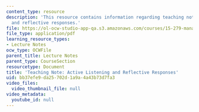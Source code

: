 ```yaml
---
content_type: resource
description: 'This resource contains information regarding teaching note: active listening
  and reflective responses.'
file: https://ol-ocw-studio-app-qa.s3.amazonaws.com/courses/15-279-management-communication-for-undergraduates-fall-2012/bb37efe9da25702d1a9a4a43b73d7fa3_MIT15_279F12_actveListng.pdf
file_type: application/pdf
learning_resource_types:
- Lecture Notes
ocw_type: OCWFile
parent_title: Lecture Notes
parent_type: CourseSection
resourcetype: Document
title: 'Teaching Note: Active Listening and Reflective Responses'
uid: bb37efe9-da25-702d-1a9a-4a43b73d7fa3
video_files:
  video_thumbnail_file: null
video_metadata:
  youtube_id: null
---
```

